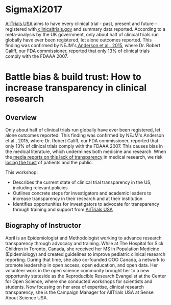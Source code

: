 # SigmaXi2017

[AllTrials USA](http://www.senseaboutscienceusa.org/alltrials/) aims to have every clinical trial - past, present and future - registered with[ clinicaltrials.gov](http://clinicaltrials.gov/) and summary data reported. According to a meta-analysis by the UK government, only about half of clinical trials run globally have ever been registered, let alone outcomes reported. This finding was confirmed by NEJM's[ Anderson et al., 2015](http://www.nejm.org/doi/full/10.1056/NEJMsa1409364), where Dr. Robert Califf, our FDA commissioner, reported that only 13% of clinical trials comply with the FDAAA 2007. 

# Battle bias & build trust: How to increase transparency in clinical research

## Overview
Only about half of clinical trials run globally have ever been registered, let alone outcomes reported. This finding was confirmed by NEJM's Anderson et al., 2015, where Dr. Robert Califf, our FDA commissioner, reported that only 13% of clinical trials comply with the FDAAA 2007. This causes bias in the medical literature, which undermines both medicine and research. When the[ media reports on this lack of transparency](https://www.statnews.com/2015/12/13/clinical-trials-investigation/) in medical research, we risk[ losing the trust](https://well.blogs.nytimes.com/2016/01/15/living-with-cancer-a-broken-covenant-with-patients/) of patients and the public. 

This workshop:
* Describes the current state of clinical trial transparency in the US, including relevant policies
* Outlines concrete steps for investigators and academic leaders to increase transparency in their research and at their institution
* Identifies opportunities for investigators to advocate for transparency through training and support from [ AllTrials USA](http://www.senseaboutscienceusa.org/alltrials/)


## Biography of Instructor
April is an Epidemiologist and Methodologist working to advance research transparency through advocacy and training. While at The Hospital for Sick Children in Toronto, Canada, she received her MS in Population Medicine (Epidemiology) and created guidelines to improve pediatric clinical research reporting. During that time, she also co-founded OOO Canada, a network to promote leadership in open access, open education, and open data. Her volunteer work in the open science community brought her to a new opportunity stateside as the Reproducible Research Evangelist at the Center for Open Science, where she conducted workshops for scientists and students. Now focusing on her area of expertise, clinical research transparency, she is the Campaign Manager for AllTrials USA at Sense About Science USA. 



